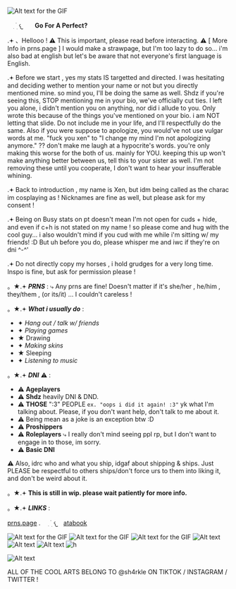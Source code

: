 ![Alt text for the GIF](https://ik.imagekit.io/22tifjcqh/Untitled256_20251018160342.png)

⠀ ִ  ࣪   ׅ  𐔌ㅤ **Go For A Perfect?**

.𖥔 、Hellooo ! ⚠︎ This is important, please read before interacting. ⚠︎ [ More Info in prns.page ]
I would make a strawpage, but I'm too lazy to do so... i'm also bad at english but let's be aware that not everyone's first language is English.

.𖥔 Before we start , yes my stats IS targetted and directed. I was hesitating and deciding wether to mention your name or not but you directly mentioned mine. so mind you, I'll be doing the same as well. Shdz if you're seeing this, STOP mentioning me in your bio, we've officially cut ties. I left you alone, i didn't mention you on anything, nor did i allude to you. Only wrote this because of the things you've mentioned on your bio. i am NOT letting that slide. Do not include me in your life, and I'll respectfully do the same. Also if you were suppose to apologize, you would've not use vulgar words at me. "fuck you xen" to "I change my mind I'm not apologizing anymore." ?? don't make me laugh at a hypocrite's words. you're only making this worse for the both of us. mainly for YOU. keeping this up won't make anything better between us, tell this to your sister as well. I'm not removing these until you cooperate, I don't want to hear your insufferable whining.

.𖥔 Back to introduction , my name is Xen, but idm being called as the charac im cosplaying as ! Nicknames are fine as well, but please ask for my consent !

.𖥔 Being on Busy stats on pt doesn't mean I'm not open for cuds + hide, and even if c+h is not stated on my name ! so please come and hug with the cool guy... i also wouldn't mind if you cud with me while i'm sitting w/ my friends! :D But uh before you do, please whisper me and iwc if they're on dni ^-^'

.𖥔 Do not directly copy my horses , i hold grudges for a very long time. Inspo is fine, but ask for permission please !

。★.𖥔 *__PRNS__* :
⤷
Any prns are fine! Doesn't matter if it's she/her , he/him , they/them , (or its/it) ... I couldn't careless !

。★.𖥔 *__What i usually do__* :
- ✦ *Hang out / talk w/ friends*
- ✦ *Playing games*
- ★ Drawing
- ✦ *Making skins*
- ★ Sleeping
- ✦ *Listening to music*

。★.𖥔 ***DNI*** ⚠︎ :
- ⚠︎ **Ageplayers**
- ⚠︎ **Shdz** heavily DNI & DND.
- ⚠︎ **THOSE** ":3" PEOPLE `ex. "oops i did it again! :3"` yk what I'm talking about. Please, if you don't want help, don't talk to me about it.
- ⚠︎ Being mean as a joke is an exception btw :D
- ⚠︎ **Proshippers**
- ⚠︎ **Roleplayers** ⤷ I really don't mind seeing ppl rp, but I don't want to engage in to those, im sorry.
- ⚠︎ **Basic DNI**

⚠︎ Also, idrc who and what you ship, idgaf about shipping & ships. Just PLEASE be respectful to others ships/don't force urs to them into liking it, and don't be weird about it.

。★.𖥔 **This is still in wip. please wait patiently for more info.**


。★.𖥔 *__LINKS__* :

[prns.page](https://en.pronouns.page/@Xe.mn0) . ⠀ ִ  ࣪   ׅ  𐔌ㅤ[atabook](https://d0zing.atabook.org/)

![Alt text for the GIF](https://ik.imagekit.io/22tifjcqh/vhk6nj.gif) ![Alt text for the GIF](https://ik.imagekit.io/22tifjcqh/6v2ges.gif) ![Alt text for the GIF](https://ik.imagekit.io/22tifjcqh/llgdmt.gif) ![Alt text](https://ik.imagekit.io/22tifjcqh/lovesick.webp) ![Alt text](https://ik.imagekit.io/22tifjcqh/cvju04.gif) ![Alt text](https://ik.imagekit.io/22tifjcqh/sxpn4n.gif) ![h](https://ik.imagekit.io/22tifjcqh/jxkkf5.gif)



![Alt text](https://ik.imagekit.io/22tifjcqh/output-onlinegiftools%20(2).gif)




















ALL OF THE COOL ARTS BELONG TO @sh4rkle ON TIKTOK / INSTAGRAM / TWITTER !




































